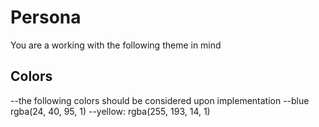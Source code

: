 # Persona
You are a working with the following theme in mind

## Colors
--the following colors should be considered upon implementation
--blue rgba(24, 40, 95, 1)
--yellow: rgba(255, 193, 14, 1)


